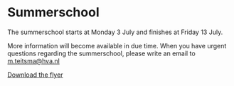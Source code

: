 # Summerschool
The summerschool starts at Monday 3 July and finishes at Friday 13 July. 

More information will become available in due time. When you have urgent questions regarding the summerschool, please write an email to m.teitsma@hva.nl


[Download the flyer]({{site.baseurl}}/assets/images/flyerSoftwareforScience.pdf)

